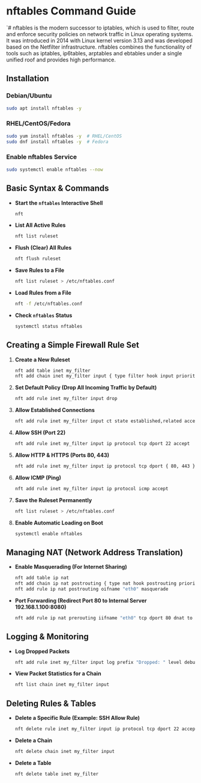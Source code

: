 # **nftables Command Guide**  

`# nftables is the modern successor to iptables, which is used to filter, route and enforce security policies on network traffic in Linux operating systems.
It was introduced in 2014 with Linux kernel version 3.13 and was developed based on the Netfilter infrastructure.
nftables combines the functionality of tools such as iptables, ip6tables, arptables and ebtables under a single unified roof and provides high performance.  


## **Installation**  

### **Debian/Ubuntu**  
```bash
sudo apt install nftables -y
```

### **RHEL/CentOS/Fedora**  
```bash
sudo yum install nftables -y  # RHEL/CentOS  
sudo dnf install nftables -y  # Fedora  
```

### **Enable nftables Service**  
```bash
sudo systemctl enable nftables --now
```



## **Basic Syntax & Commands**  

- **Start the `nftables` Interactive Shell**  
  ```bash
  nft
  ```

- **List All Active Rules**  
  ```bash
  nft list ruleset
  ```

- **Flush (Clear) All Rules**  
  ```bash
  nft flush ruleset
  ```

- **Save Rules to a File**  
  ```bash
  nft list ruleset > /etc/nftables.conf
  ```

- **Load Rules from a File**  
  ```bash
  nft -f /etc/nftables.conf
  ```

- **Check `nftables` Status**  
  ```bash
  systemctl status nftables
  ```



## **Creating a Simple Firewall Rule Set**  

1. **Create a New Ruleset**  
   ```bash
   nft add table inet my_filter
   nft add chain inet my_filter input { type filter hook input priority 0 \; }
   ```

2. **Set Default Policy (Drop All Incoming Traffic by Default)**  
   ```bash
   nft add rule inet my_filter input drop
   ```

3. **Allow Established Connections**  
   ```bash
   nft add rule inet my_filter input ct state established,related accept
   ```

4. **Allow SSH (Port 22)**  
   ```bash
   nft add rule inet my_filter input ip protocol tcp dport 22 accept
   ```

5. **Allow HTTP & HTTPS (Ports 80, 443)**  
   ```bash
   nft add rule inet my_filter input ip protocol tcp dport { 80, 443 } accept
   ```

6. **Allow ICMP (Ping)**  
   ```bash
   nft add rule inet my_filter input ip protocol icmp accept
   ```

7. **Save the Ruleset Permanently**  
   ```bash
   nft list ruleset > /etc/nftables.conf
   ```

8. **Enable Automatic Loading on Boot**  
   ```bash
   systemctl enable nftables
   ```



## **Managing NAT (Network Address Translation)**  

- **Enable Masquerading (For Internet Sharing)**  
  ```bash
  nft add table ip nat
  nft add chain ip nat postrouting { type nat hook postrouting priority 100 \; }
  nft add rule ip nat postrouting oifname "eth0" masquerade
  ```

- **Port Forwarding (Redirect Port 80 to Internal Server 192.168.1.100:8080)**  
  ```bash
  nft add rule ip nat prerouting iifname "eth0" tcp dport 80 dnat to 192.168.1.100:8080
  ```



## **Logging & Monitoring**  

- **Log Dropped Packets**  
  ```bash
  nft add rule inet my_filter input log prefix "Dropped: " level debug drop
  ```

- **View Packet Statistics for a Chain**  
  ```bash
  nft list chain inet my_filter input
  ```



## **Deleting Rules & Tables**  

- **Delete a Specific Rule (Example: SSH Allow Rule)**  
  ```bash
  nft delete rule inet my_filter input ip protocol tcp dport 22 accept
  ```

- **Delete a Chain**  
  ```bash
  nft delete chain inet my_filter input
  ```

- **Delete a Table**  
  ```bash
  nft delete table inet my_filter
  ```
